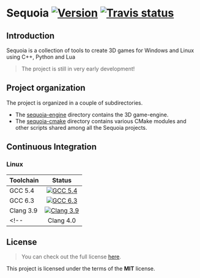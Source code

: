 Sequoia  <a target="_blank" href="http://semver.org">![Version][Version.Badge]</a> <a target="_blank" href="https://travis-ci.org/thfabian/sequoia">![Travis status][TravisCI.Badge]</a>
=======

## Introduction

Sequoia is a collection of tools to create 3D games for Windows and Linux using C++, Python
and Lua 

> The project is still in very early development!

## Project organization
The project is organized in a couple of subdirectories.

- The [sequoia-engine](sequoia-engine) directory contains the 3D game-engine.
- The [sequoia-cmake](sequoia-cmake) directory contains various CMake modules and other scripts 
  shared among all the Sequoia projects.

## Continuous Integration

### Linux
|  Toolchain   |                                                     Status                                     |
|:-------------|:----------------------------------------------------------------------------------------------:|
| GCC 5.4      | <a target="_blank" href="https://travis-ci.org/thfabian/sequoia">![GCC 5.4][GCC_54.Badge]</a>  |
| GCC 6.3      | <a target="_blank" href="https://travis-ci.org/thfabian/sequoia">![GCC 6.3][GCC_63.Badge]</a>  |
| Clang 3.9    | <a target="_blank" href="https://travis-ci.org/thfabian/sequoia">![Clang 3.9][Clang_39.Badge]</a>  |
<!-- | Clang 4.0    | <a target="_blank" href="https://travis-ci.org/thfabian/sequoia">![Clang 4.0][Clang_40.Badge]</a>  | -->


## License

> You can check out the full license [here](LICENSE.txt).

This project is licensed under the terms of the **MIT** license.

<!-- Links -->
[TravisCI]: https://travis-ci.org/thfabian/sequoia
[TravisCI.Badge]: https://travis-ci.org/thfabian/sequoia.svg?branch=master
[Version.Badge]: https://badge.fury.io/gh/thfabian%2Fsequoia.svg
[GCC_54.Badge]: https://travis-matrix-badges.herokuapp.com/repos/thfabian/sequoia/branches/master/2
[GCC_63.Badge]: https://travis-matrix-badges.herokuapp.com/repos/thfabian/sequoia/branches/master/4
[Clang_39.Badge]: https://travis-matrix-badges.herokuapp.com/repos/thfabian/sequoia/branches/master/6
<!-- [Clang_40.Badge]: https://travis-matrix-badges.herokuapp.com/repos/thfabian/sequoia/branches/master/8 -->
